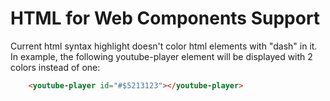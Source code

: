 # HTML for Web Components Support
Current html syntax highlight doesn't color html elements with "dash" in it.  
In example, the following youtube-player element will be displayed with 2 colors instead of one:
```html
	<youtube-player id="#$5213123"></youtube-player>
```